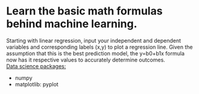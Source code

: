 # Learn the basic math formulas behind machine learning.  
Starting with linear regression, input your independent and dependent variables and corresponding labels (x,y) to plot a regression line.  Given the assumption that this is the best prediction model, the y=b0+b1x formula now has it respective values to accurately determine outcomes.
<br />
<a href="https://www.anaconda.com/">Data science packages:</a>
- numpy
- matplotlib: pyplot
